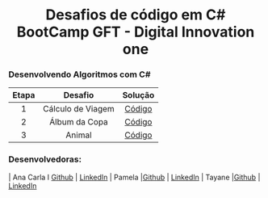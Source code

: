 
<h1 align="center">Desafios de código em C# BootCamp GFT - Digital Innovation one</h1>


<h3 align="left">Desenvolvendo Algoritmos com C#</h3>

| Etapa |                              Desafio                              |     Solução     |
|:---:|:------------------------:|:-------:|
|  1  | Cálculo de Viagem | [Código]() |
|  2  | Álbum da Copa | [Código]() |
|  3  | Animal | [Código]() |



### Desenvolvedoras: 

| Ana Carla I [Github]() | [LinkedIn]()
| Pamela |[Github]() | [LinkedIn]()
| Tayane |[Github]() | [LinkedIn]()


